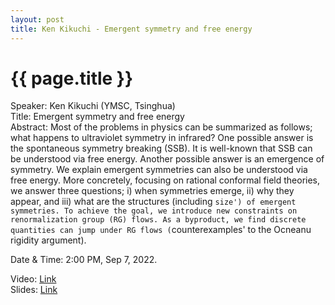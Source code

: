 ```yaml
---
layout: post
title: Ken Kikuchi - Emergent symmetry and free energy
---
```


{{ page.title }}
================

Speaker: Ken Kikuchi (YMSC, Tsinghua)  
Title: Emergent symmetry and free energy  
Abstract: Most of the problems in physics can be summarized as follows; what happens to ultraviolet symmetry in infrared? One possible answer is the spontaneous symmetry breaking (SSB). It is well-known that SSB can be understood via free energy. Another possible answer is an emergence of symmetry. We explain emergent symmetries can also be understood via free energy. More concretely, focusing on rational conformal field theories, we answer three questions; i) when symmetries emerge, ii) why they appear, and iii) what are the structures (including `size') of emergent symmetries. To achieve the goal, we introduce new constraints on renormalization group (RG) flows. As a byproduct, we find discrete quantities can jump under RG flows (`counterexamples' to the Ocneanu rigidity argument).  

Date & Time: 2:00 PM, Sep 7, 2022.

Video: [Link](https://www.bilibili.com/video/BV1Wg411S7GR?share_source=copy_web&vd_source=24b177539d23769c10e3e2d6f6e5e60d)  
Slides: [Link](http://jointhepth.github.io/files/2022-9-2-Xin-Wang.pdf)
